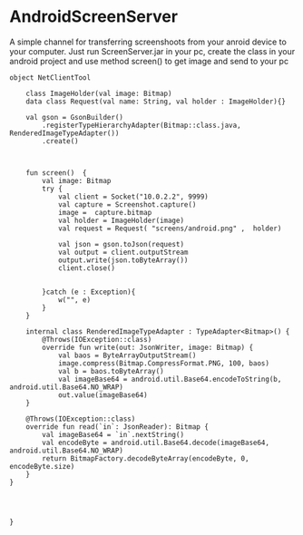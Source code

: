 # AndroidScreenServer


A simple channel for transferring screenshoots from your anroid device to your computer. 
Just run ScreenServer.jar in your pc, create the class in your android project and use method screen() to get image and
send to your pc


    object NetClientTool 
    
        class ImageHolder(val image: Bitmap)
        data class Request(val name: String, val holder : ImageHolder){}
    
        val gson = GsonBuilder()
            .registerTypeHierarchyAdapter(Bitmap::class.java, RenderedImageTypeAdapter())
            .create()
            


        fun screen()  {
            val image: Bitmap
            try {
                val client = Socket("10.0.2.2", 9999)
                val capture = Screenshot.capture()
                image =  capture.bitmap
                val holder = ImageHolder(image)
                val request = Request( "screens/android.png" ,  holder)

                val json = gson.toJson(request)
                val output = client.outputStream
                output.write(json.toByteArray())
                client.close()


            }catch (e : Exception){
                w("", e)
            }
        }

        internal class RenderedImageTypeAdapter : TypeAdapter<Bitmap>() {
            @Throws(IOException::class)
            override fun write(out: JsonWriter, image: Bitmap) {
                val baos = ByteArrayOutputStream()
                image.compress(Bitmap.CompressFormat.PNG, 100, baos)
                val b = baos.toByteArray()
                val imageBase64 = android.util.Base64.encodeToString(b, android.util.Base64.NO_WRAP)
                out.value(imageBase64)
        }

        @Throws(IOException::class)
        override fun read(`in`: JsonReader): Bitmap {
            val imageBase64 = `in`.nextString()
            val encodeByte = android.util.Base64.decode(imageBase64, android.util.Base64.NO_WRAP)
            return BitmapFactory.decodeByteArray(encodeByte, 0, encodeByte.size)
        }
    }
    
    
 

    }

                       

            
  

